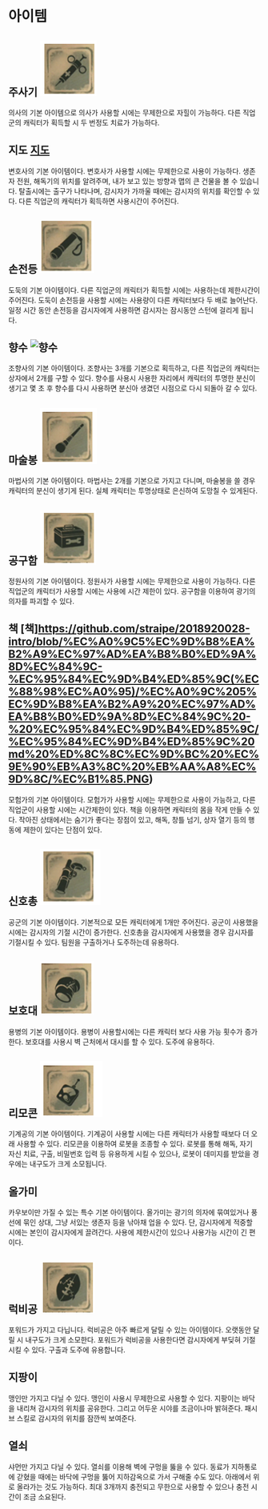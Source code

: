 # 아이템
## 주사기 ![주사기](https://github.com/straipe/2018920028-intro/blob/%EC%A0%9C5%EC%9D%B8%EA%B2%A9%EC%97%AD%EA%B8%B0%ED%9A%8D%EC%84%9C-%EC%95%84%EC%9D%B4%ED%85%9C(%EC%88%98%EC%A0%95)/%EC%A0%9C%205%EC%9D%B8%EA%B2%A9%20%EC%97%AD%EA%B8%B0%ED%9A%8D%EC%84%9C%20-%20%EC%95%84%EC%9D%B4%ED%85%9C/%EC%95%84%EC%9D%B4%ED%85%9C%20md%20%ED%8C%8C%EC%9D%BC%20%EC%9E%90%EB%A3%8C%20%EB%AA%A8%EC%9D%8C/%EC%A3%BC%EC%82%AC%EA%B8%B0.PNG)
의사의 기본 아이템으로 의사가 사용할 시에는 무제한으로 자힐이 가능하다.
다른 직업군의 캐릭터가 획득할 시 두 번정도 치료가 가능하다.
## 지도 [지도](https://github.com/straipe/2018920028-intro/blob/%EC%A0%9C5%EC%9D%B8%EA%B2%A9%EC%97%AD%EA%B8%B0%ED%9A%8D%EC%84%9C-%EC%95%84%EC%9D%B4%ED%85%9C(%EC%88%98%EC%A0%95)/%EC%A0%9C%205%EC%9D%B8%EA%B2%A9%20%EC%97%AD%EA%B8%B0%ED%9A%8D%EC%84%9C%20-%20%EC%95%84%EC%9D%B4%ED%85%9C/%EC%95%84%EC%9D%B4%ED%85%9C%20md%20%ED%8C%8C%EC%9D%BC%20%EC%9E%90%EB%A3%8C%20%EB%AA%A8%EC%9D%8C/%EC%A7%80%EB%8F%84.PNG)
변호사의 기본 아이템이다. 변호사가 사용할 시에는 무제한으로 사용이 가능하다.
생존자 전원, 해독기의 위치를 알려주며, 내가 보고 있는 방향과 맵의 큰 건물을 볼 수 있습니다.
탈출시에는 출구가 나타나며, 감시자가 가까울 때에는 감시자의 위치를 확인할 수 있다.
다른 직업군의 캐릭터가 획득하면 사용시간이 주어진다.
## 손전등 ![손전등](https://github.com/straipe/2018920028-intro/blob/%EC%A0%9C5%EC%9D%B8%EA%B2%A9%EC%97%AD%EA%B8%B0%ED%9A%8D%EC%84%9C-%EC%95%84%EC%9D%B4%ED%85%9C(%EC%88%98%EC%A0%95)/%EC%A0%9C%205%EC%9D%B8%EA%B2%A9%20%EC%97%AD%EA%B8%B0%ED%9A%8D%EC%84%9C%20-%20%EC%95%84%EC%9D%B4%ED%85%9C/%EC%95%84%EC%9D%B4%ED%85%9C%20md%20%ED%8C%8C%EC%9D%BC%20%EC%9E%90%EB%A3%8C%20%EB%AA%A8%EC%9D%8C/%EC%86%90%EC%A0%84%EB%93%B1.PNG)
도둑의 기본 아이템이다. 다른 직업군의 캐릭터가 획득할 시에는 사용하는데 제한시간이 주어진다. 도둑이 손전등을 사용할 시에는 사용량이 다른 캐릭터보다 두 배로 늘어난다.
일정 시간 동안 손전등을 감시자에게 사용하면 감시자는 잠시동안 스턴에 걸리게 됩니다.
## 향수 ![향수]()
조향사의 기본 아이템이다.
조향사는 3개를 기본으로 획득하고, 다른 직업군의 캐릭터는 상자에서 2개를 구할 수 있다.
향수를 사용시 사용한 자리에서 캐릭터의 투명한 분신이 생기고 몇 초 후 향수를 다시 사용하면 분신아 생겼던 시점으로 다시 되돌아 갈 수 있다.
## 마술봉 ![마술봉](https://github.com/straipe/2018920028-intro/blob/%EC%A0%9C5%EC%9D%B8%EA%B2%A9%EC%97%AD%EA%B8%B0%ED%9A%8D%EC%84%9C-%EC%95%84%EC%9D%B4%ED%85%9C(%EC%88%98%EC%A0%95)/%EC%A0%9C%205%EC%9D%B8%EA%B2%A9%20%EC%97%AD%EA%B8%B0%ED%9A%8D%EC%84%9C%20-%20%EC%95%84%EC%9D%B4%ED%85%9C/%EC%95%84%EC%9D%B4%ED%85%9C%20md%20%ED%8C%8C%EC%9D%BC%20%EC%9E%90%EB%A3%8C%20%EB%AA%A8%EC%9D%8C/%EB%A7%88%EC%88%A0%EB%B4%89.PNG)
마법사의 기본 아이템이다.
마법사는 2개를 기본으로 가지고 다니며, 마술봉을 쓸 경우 캐릭터의 분신이 생기게 된다.
실체 캐릭터는 투명상태로 은신하여 도망칠 수 있게된다.
## 공구함 ![공구함](https://github.com/straipe/2018920028-intro/blob/%EC%A0%9C5%EC%9D%B8%EA%B2%A9%EC%97%AD%EA%B8%B0%ED%9A%8D%EC%84%9C-%EC%95%84%EC%9D%B4%ED%85%9C(%EC%88%98%EC%A0%95)/%EC%A0%9C%205%EC%9D%B8%EA%B2%A9%20%EC%97%AD%EA%B8%B0%ED%9A%8D%EC%84%9C%20-%20%EC%95%84%EC%9D%B4%ED%85%9C/%EC%95%84%EC%9D%B4%ED%85%9C%20md%20%ED%8C%8C%EC%9D%BC%20%EC%9E%90%EB%A3%8C%20%EB%AA%A8%EC%9D%8C/%EA%B3%B5%EA%B5%AC%ED%95%A8.PNG)
정원사의 기본 아이템이다. 정원사가 사용할 시에는 무제한으로 사용이 가능하다. 다른 직업군의 캐릭터가 사용할 시에는 사용에 시간 제한이 있다.
공구함을 이용하여 광기의 의자를 파괴할 수 있다.
## 책 [책]https://github.com/straipe/2018920028-intro/blob/%EC%A0%9C5%EC%9D%B8%EA%B2%A9%EC%97%AD%EA%B8%B0%ED%9A%8D%EC%84%9C-%EC%95%84%EC%9D%B4%ED%85%9C(%EC%88%98%EC%A0%95)/%EC%A0%9C%205%EC%9D%B8%EA%B2%A9%20%EC%97%AD%EA%B8%B0%ED%9A%8D%EC%84%9C%20-%20%EC%95%84%EC%9D%B4%ED%85%9C/%EC%95%84%EC%9D%B4%ED%85%9C%20md%20%ED%8C%8C%EC%9D%BC%20%EC%9E%90%EB%A3%8C%20%EB%AA%A8%EC%9D%8C/%EC%B1%85.PNG)
모험가의 기본 아이템이다. 모험가가 사용할 시에는 무제한으로 사용이 가능하고, 다른 직업군이 사용할 시에는 시간제한이 있다.
책을 이용하면 캐릭터의 몸을 작게 만들 수 있다. 작아진 상태에서는 숨기가 좋다는 장점이 있고, 해독, 창틀 넘기, 상자 열기 등의 행동에 제한이 있다는 단점이 있다.
## 신호총 ![신호총](https://github.com/straipe/2018920028-intro/blob/%EC%A0%9C5%EC%9D%B8%EA%B2%A9%EC%97%AD%EA%B8%B0%ED%9A%8D%EC%84%9C-%EC%95%84%EC%9D%B4%ED%85%9C(%EC%88%98%EC%A0%95)/%EC%A0%9C%205%EC%9D%B8%EA%B2%A9%20%EC%97%AD%EA%B8%B0%ED%9A%8D%EC%84%9C%20-%20%EC%95%84%EC%9D%B4%ED%85%9C/%EC%95%84%EC%9D%B4%ED%85%9C%20md%20%ED%8C%8C%EC%9D%BC%20%EC%9E%90%EB%A3%8C%20%EB%AA%A8%EC%9D%8C/%EC%8B%A0%ED%98%B8%EC%B4%9D.PNG)
공군의 기본 아이템이다. 기본적으로 모든 캐릭터에게 1개만 주어진다. 공군이 사용했을 시에는 감시자의 기절 시간이 증가한다.
신호총을 감시자에게 사용했을 경우 감시자를 기절시킬 수 있다. 팀원을 구출하거나 도주하는데 유용하다.
## 보호대 ![보호대](https://github.com/straipe/2018920028-intro/blob/%EC%A0%9C5%EC%9D%B8%EA%B2%A9%EC%97%AD%EA%B8%B0%ED%9A%8D%EC%84%9C-%EC%95%84%EC%9D%B4%ED%85%9C(%EC%88%98%EC%A0%95)/%EC%A0%9C%205%EC%9D%B8%EA%B2%A9%20%EC%97%AD%EA%B8%B0%ED%9A%8D%EC%84%9C%20-%20%EC%95%84%EC%9D%B4%ED%85%9C/%EC%95%84%EC%9D%B4%ED%85%9C%20md%20%ED%8C%8C%EC%9D%BC%20%EC%9E%90%EB%A3%8C%20%EB%AA%A8%EC%9D%8C/%EB%B3%B4%ED%98%B8%EB%8C%80.PNG)
용병의 기본 아이템이다. 용병이 사용할시에는 다른 캐릭터 보다 사용 가능 횟수가 증가한다.
보호대를 사용시 벽 근처에서 대시를 할 수 있다. 도주에 유용하다.
## 리모콘 ![리모콘](https://github.com/straipe/2018920028-intro/blob/%EC%A0%9C5%EC%9D%B8%EA%B2%A9%EC%97%AD%EA%B8%B0%ED%9A%8D%EC%84%9C-%EC%95%84%EC%9D%B4%ED%85%9C(%EC%88%98%EC%A0%95)/%EC%A0%9C%205%EC%9D%B8%EA%B2%A9%20%EC%97%AD%EA%B8%B0%ED%9A%8D%EC%84%9C%20-%20%EC%95%84%EC%9D%B4%ED%85%9C/%EC%95%84%EC%9D%B4%ED%85%9C%20md%20%ED%8C%8C%EC%9D%BC%20%EC%9E%90%EB%A3%8C%20%EB%AA%A8%EC%9D%8C/%EB%A6%AC%EB%AA%A8%EC%BD%98.PNG)
기계공의 기본 아이템이다. 기계공이 사용할 시에는 다른 캐릭터가 사용할 때보다 더 오래 사용할 수 있다.
리모콘을 이용하여 로봇을 조종할 수 있다. 로봇를 통해 해독, 자기 자신 치료, 구출, 비밀번호 입력 등
유용하게 시킬 수 있으나, 로봇이 데미지를 받았을 경우에는 내구도가 크게 소모됩니다.
## 올가미
카우보이만 가질 수 있는 특수 기본 아이템이다. 올가미는 광기의 의자에 묶여있거나
풍선에 묶인 상대, 그냥 서있는 생존자 등을
낚아채 업을 수 있다.
단, 감시자에게 적중할 시에는
본인이 감시자에게 끌려간다.
사용에 제한시간이 있으나 사용가능 시간이 긴 편이다.
## 럭비공 ![럭비공](https://github.com/straipe/2018920028-intro/blob/%EC%A0%9C5%EC%9D%B8%EA%B2%A9%EC%97%AD%EA%B8%B0%ED%9A%8D%EC%84%9C-%EC%95%84%EC%9D%B4%ED%85%9C(%EC%88%98%EC%A0%95)/%EC%A0%9C%205%EC%9D%B8%EA%B2%A9%20%EC%97%AD%EA%B8%B0%ED%9A%8D%EC%84%9C%20-%20%EC%95%84%EC%9D%B4%ED%85%9C/%EC%95%84%EC%9D%B4%ED%85%9C%20md%20%ED%8C%8C%EC%9D%BC%20%EC%9E%90%EB%A3%8C%20%EB%AA%A8%EC%9D%8C/%EB%9F%AD%EB%B9%84%EA%B3%B5.PNG)
포워드가 가지고 다닙니다.
럭비공은 아주 빠르게 달릴 수 있는 아이템이다.
오랫동안 달릴 시 내구도가 크게 소모한다.
포워드가 럭비공을 사용한다면
감시자에게 부딪혀 기절시킬 수 있다.
구출과 도주에 유용합니다.
## 지팡이
맹인만 가지고 다닐 수 있다. 맹인이 사용시 무제한으로 사용할 수 있다.
지팡이는 바닥을 내리쳐 감시자의 위치를 공유한다.
그리고 어두운 시야를 조금이나마 밝혀준다.
패시브 스킬로 감시자의 위치를 잠깐씩 보여준다.
## 열쇠
샤먼만 가지고 다닐 수 있다.
열쇠를 이용해 벽에 구멍을 뚫을 수 있다.
동료가 지하통로에 갇혔을 때에는
바닥에 구멍을 뚫어
지하감옥으로 가서 구해줄 수도 있다.
아래에서 위로 올라가는 것도 가능하다.
최대 3개까지 충전되고
무한으로 사용할 수 있으나
충전 시간이 조금 소요된다.

